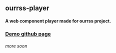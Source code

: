 ## ourrss-player
#### A web component player made for ourrss project.

### [Demo github page](https://dubyajaysmith.github.io/ourrss-player/)

###### more soon